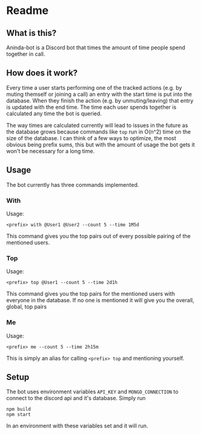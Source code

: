 # Readme
## What is this? 
Aninda-bot is a Discord bot that times the amount of time people spend together in call. 

## How does it work?
Every time a user starts performing one of the tracked actions (e.g. by muting themself or joining a call) an entry with the start time is put into the database. When they finish the action (e.g. by unmuting/leaving) that entry is updated with the end time. The time each user spends together is calculated any time the bot is queried. 

The way times are calculated currently will lead to issues in the future as the database grows because commands like `top` run in O(n^2) time on the size of the database. I can think of a few ways to optimize, the most obvious being prefix sums, this but with the amount of usage the bot gets it won't be necessary for a long time. 


## Usage
The bot currently has three commands implemented.
### With
Usage:
```
<prefix> with @User1 @User2 --count 5 --time 1M5d
```
This command gives you the top pairs out of every possible pairing of the mentioned users. 

### Top
Usage:
```
<prefix> top @User1 --count 5 --time 2d1h
```
This command gives you the top pairs for the mentioned users with everyone in the database. If no one is mentioned it will give you the overall, global, top pairs

### Me
Usage:
```
<prefix> me --count 5 --time 2h15m
```

This is simply an alias for calling `<prefix> top` and mentioning yourself.



## Setup
The bot uses environment variables `API_KEY` and `MONGO_CONNECTION` to connect to the discord api and it's database. Simply run 
```
npm build
npm start
```
In an environment with these variables set and it will run. 

